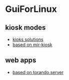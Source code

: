 # GuiForLinux

## kiosk modes
* [kioks solutions](kiosk/readme.md)
 * [based on mir-kiosk](kiosk/mirKiosk/readme.md)

## web apps
* [based on torando server](tornado/readme.md)
